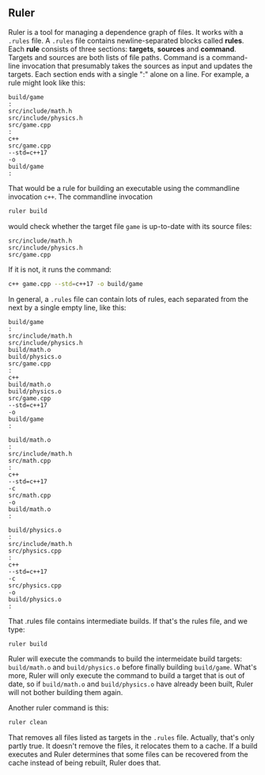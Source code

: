 <h2>Ruler</h2>

Ruler is a tool for managing a dependence graph of files.  It works with a <code>.rules</code> file.  A <code>.rules</code> file contains newline-separated blocks called <b>rules</b>.  Each <b>rule</b> consists of three sections: <b>targets</b>, <b>sources</b> and <b>command</b>.  Targets and sources are both lists of file paths.  Command is a command-line invocation that presumably takes the sources as input and updates the targets.  Each section ends with a single ":" alone on a line.  For example, a rule might look like this:

```rules
build/game
:
src/include/math.h
src/include/physics.h
src/game.cpp
:
c++
src/game.cpp
--std=c++17
-o
build/game
:
```

That would be a rule for building an executable using the commandline invocation `c++`.  The commandline invocation

```sh
ruler build
```

would check whether the target file `game` is up-to-date with its source files:

```
src/include/math.h
src/include/physics.h
src/game.cpp
```

If it is not, it runs the command:

```sh
c++ game.cpp --std=c++17 -o build/game
```

In general, a `.rules` file can contain lots of rules, each separated from the next by a single empty line, like this:

```rules
build/game
:
src/include/math.h
src/include/physics.h
build/math.o
build/physics.o
src/game.cpp
:
c++
build/math.o
build/physics.o
src/game.cpp
--std=c++17
-o
build/game
:

build/math.o
:
src/include/math.h
src/math.cpp
:
c++
--std=c++17
-c
src/math.cpp
-o
build/math.o
:

build/physics.o
:
src/include/math.h
src/physics.cpp
:
c++
--std=c++17
-c
src/physics.cpp
-o
build/physics.o
:
```

That .rules file contains intermediate builds.  If that's the rules file, and we type:

```sh
ruler build
```

Ruler will execute the commands to build the intermeidate build targets: <code>build/math.o</code> and <code>build/physics.o</code> before finally building <code>build/game</code>.  What's more, Ruler will only execute the command to build a target that is out of date, so if <code>build/math.o</code> and <code>build/physics.o</code> have already been built, Ruler will not bother building them again.

Another ruler command is this:

```sh
ruler clean
```

That removes all files listed as targets in the <code>.rules</code> file.  Actually, that's only partly true.  It doesn't remove the files, it relocates them to a cache.  If a build executes and Ruler determines that some files can be recovered from the cache instead of being rebuilt, Ruler does that.

